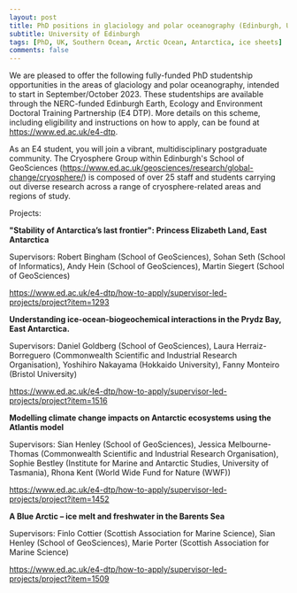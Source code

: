 ```yaml
---
layout: post
title: PhD positions in glaciology and polar oceanography (Edinburgh, UK)
subtitle: University of Edinburgh
tags: [PhD, UK, Southern Ocean, Arctic Ocean, Antarctica, ice sheets]
comments: false
---
```

We are pleased to offer the following fully-funded PhD studentship
opportunities in the areas of glaciology and polar oceanography,
intended to start in September/October 2023. These studentships are
available through the NERC-funded Edinburgh Earth, Ecology and
Environment Doctoral Training Partnership (E4 DTP). More details on
this scheme, including eligibility and instructions on how to apply,
can be found at https://www.ed.ac.uk/e4-dtp.

As an E4 student, you will join a vibrant, multidisciplinary
postgraduate community. The Cryosphere Group within Edinburgh's School
of GeoSciences (https://www.ed.ac.uk/geosciences/research/global-change/cryosphere/)
is composed of over 25 staff and students carrying out diverse
research across a range of cryosphere-related areas and regions of
study.

Projects:

**"Stability of Antarctica’s last frontier": Princess Elizabeth Land, East Antarctica**

Supervisors: Robert Bingham (School of GeoSciences), Sohan Seth (School of Informatics), Andy Hein (School of GeoSciences), Martin Siegert (School of GeoSciences)

https://www.ed.ac.uk/e4-dtp/how-to-apply/supervisor-led-projects/project?item=1293

**Understanding ice-ocean-biogeochemical interactions in the Prydz Bay, East Antarctica.**

Supervisors: Daniel Goldberg (School of GeoSciences), Laura
Herraiz-Borreguero (Commonwealth Scientific and Industrial Research
Organisation), Yoshihiro Nakayama (Hokkaido University), Fanny
Monteiro (Bristol University)

https://www.ed.ac.uk/e4-dtp/how-to-apply/supervisor-led-projects/project?item=1516

**Modelling climate change impacts on Antarctic ecosystems using the Atlantis model**

Supervisors: Sian Henley (School of GeoSciences), Jessica
Melbourne-Thomas (Commonwealth Scientific and Industrial Research
Organisation), Sophie Bestley (Institute for Marine and Antarctic
Studies, University of Tasmania), Rhona Kent (World Wide Fund for
Nature (WWF))

https://www.ed.ac.uk/e4-dtp/how-to-apply/supervisor-led-projects/project?item=1452

**A Blue Arctic – ice melt and freshwater in the Barents Sea**

Supervisors: Finlo Cottier (Scottish Association for Marine Science),
Sian Henley (School of GeoSciences), Marie Porter (Scottish
Association for Marine Science)

https://www.ed.ac.uk/e4-dtp/how-to-apply/supervisor-led-projects/project?item=1509
